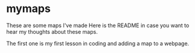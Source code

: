 # mymaps
These are some maps I've made
Here is the README in case you want to hear my thoughts about these maps. 

The first one is my first lesson in coding and adding a map to a webpage. 
